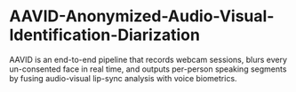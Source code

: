 # AAVID-Anonymized-Audio-Visual-Identification-Diarization
AAVID is an end-to-end pipeline that records webcam sessions, blurs every un-consented face in real time, and outputs per-person speaking segments by fusing audio-visual lip-sync analysis with voice biometrics.
